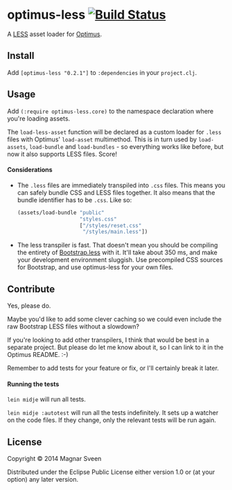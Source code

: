 # optimus-less [![Build Status](https://secure.travis-ci.org/magnars/optimus-less.png)](http://travis-ci.org/magnars/optimus-less)

A [LESS](http://lesscss.org/) asset loader for [Optimus](http://github.com/magnars/optimus).

## Install

Add `[optimus-less "0.2.1"]` to `:dependencies` in your `project.clj`.

## Usage

Add `(:require optimus-less.core)` to the namespace declaration where
you're loading assets.

The `load-less-asset` function will be declared as a custom loader for
`.less` files with Optimus' `load-asset` multimethod. This is in turn
used by `load-assets`, `load-bundle` and `load-bundles` - so
everything works like before, but now it also supports LESS files. Score!

#### Considerations

- The `.less` files are immediately transpiled into `.css` files. This
  means you can safely bundle CSS and LESS files together. It also
  means that the bundle identifier has to be `.css`. Like so:

  ```cl
  (assets/load-bundle "public"
                      "styles.css"
                      ["/styles/reset.css"
                       "/styles/main.less"])
  ```

- The less transpiler is fast. That doesn't mean you should be
  compiling the entirety of [Bootstrap.less](http://getbootstrap.com/)
  with it. It'll take about 350 ms, and make your development
  environment sluggish. Use precompiled CSS sources for Bootstrap, and
  use optimus-less for your own files.

## Contribute

Yes, please do.

Maybe you'd like to add some clever caching so we could even include
the raw Bootstrap LESS files without a slowdown?

If you're looking to add other transpilers, I think that would be best
in a separate project. But please do let me know about it, so I can
link to it in the Optimus README. :-)

Remember to add tests for your feature or fix, or I'll certainly break
it later.

#### Running the tests

`lein midje` will run all tests.

`lein midje :autotest` will run all the tests indefinitely. It sets up a
watcher on the code files. If they change, only the relevant tests will be
run again.

## License

Copyright © 2014 Magnar Sveen

Distributed under the Eclipse Public License either version 1.0 or (at
your option) any later version.
